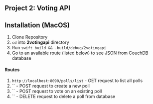 ## Project 2: Voting API

## Installation (MacOS)
1. Clone Repository
2. `cd` into **2votingapi** directory
2. Run `swift build && .build/debug/2votingapi`
3. Go to an available route (listed below) to see JSON from CouchDB database

#### Routes
1. `http://localhost:8090/polls/list` - GET request to list all polls
2. `` - POST request to create a new poll
3. `` - POST request to vote on an existing poll
4. `` - DELETE request to delete a poll from database